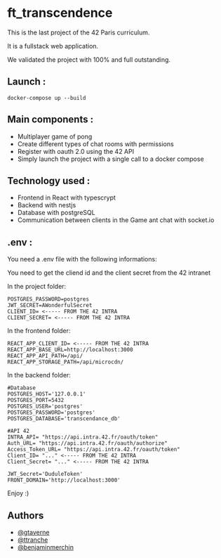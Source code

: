 # ft_transcendence

This is the last project of the 42 Paris curriculum.

It is a fullstack web application.

We validated the project with 100% and full outstanding.

## Launch :
```
docker-compose up --build
```

## Main components :
- Multiplayer game of pong
- Create different types of chat rooms with permissions
- Register with oauth 2.0 using the 42 API
- Simply launch the project with a single call to a docker compose
## Technology used :
- Frontend in React with typescrypt
- Backend with nestjs
- Database with postgreSQL
- Communication between clients in the Game ant chat with socket.io

## .env :
You need a .env file with the following informations:

You need to get the cliend id and the client secret from the 42 intranet

In the project folder:
```
POSTGRES_PASSWORD=postgres
JWT_SECRET=AWonderfulSecret
CLIENT_ID= <----- FROM THE 42 INTRA
CLIENT_SECRET= <----- FROM THE 42 INTRA
```
In the frontend folder:
```
REACT_APP_CLIENT_ID= <----- FROM THE 42 INTRA
REACT_APP_BASE_URL=http://localhost:3000
REACT_APP_API_PATH=/api/
REACT_APP_STORAGE_PATH=/api/microcdn/
```
In the backend folder:
```
#Database
POSTGRES_HOST='127.0.0.1'
POSTGRES_PORT=5432
POSTGRES_USER='postgres'
POSTGRES_PASSWORD='postgres'
POSTGRES_DATABASE='transcendance_db'

#API 42
INTRA_API= "https://api.intra.42.fr/oauth/token"
Auth_URL= "https://api.intra.42.fr/oauth/authorize"
Access_Token_URL= "https://api.intra.42.fr/oauth/token"
Client_ID= "..." <----- FROM THE 42 INTRA
Client_Secret= "..." <----- FROM THE 42 INTRA

JWT_Secret='DuduleToken'
FRONT_DOMAIN='http://localhost:3000'
```

Enjoy :)

## Authors

- [@gtaverne](https://www.github.com/Gtaverne)
- [@ttranche](https://www.github.com/ttranche)
- [@benjaminmerchin](https://www.github.com/benjaminmerchin)
